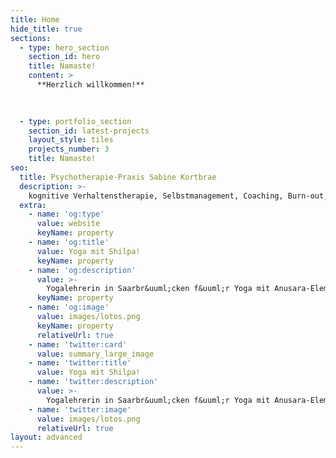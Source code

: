 ```yaml
---
title: Home
hide_title: true
sections:
  - type: hero_section
    section_id: hero
    title: Namaste!
    content: >
      **Herzlich willkommen!**  
        
        

  - type: portfolio_section
    section_id: latest-projects
    layout_style: tiles
    projects_number: 3
    title: Namaste!
seo:
  title: Psychotherapie-Praxis Sabine Kortbrae
  description: >-
    kognitive Verhaltenstherapie, Selbstmanagement, Coaching, Burn-out, Partnerschaftstherapie
  extra:
    - name: 'og:type'
      value: website
      keyName: property
    - name: 'og:title'
      value: Yoga mit Shilpa!
      keyName: property
    - name: 'og:description'
      value: >-
        Yogalehrerin in Saarbr&uuml;cken f&uuml;r Yoga mit Anusara-Elementen, Hormonyoga, Yogatherapie. Gewinne durch Yoga an Ruhe, Kraft und Wohlbefinden.
      keyName: property
    - name: 'og:image'
      value: images/lotos.png
      keyName: property
      relativeUrl: true
    - name: 'twitter:card'
      value: summary_large_image
    - name: 'twitter:title'
      value: Yoga mit Shilpa!
    - name: 'twitter:description'
      value: >-
        Yogalehrerin in Saarbr&uuml;cken f&uuml;r Yoga mit Anusara-Elementen, Hormonyoga, Yogatherapie. Gewinne durch Yoga an Ruhe, Kraft und Wohlbefinden.
    - name: 'twitter:image'
      value: images/lotos.png
      relativeUrl: true
layout: advanced
---
```

